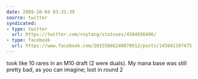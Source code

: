 ```yaml
---
date: 2009-10-04 03:31:39
source: twitter
syndicated:
- type: twitter
  url: https://twitter.com/roytang/statuses/4594936496/
- type: facebook
  url: https://www.facebook.com/10155666240078912/posts/145041197475
---
```


took like 10 rares in an M10 draft (2 were duals). My mana base was still pretty bad, as you can imagine; lost in round 2
